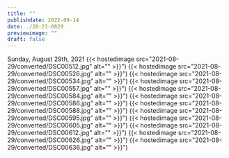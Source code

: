 ```yaml
---
title: ""
publishdate: 2022-09-14
date: ./20-21-0829
previewimage: ""
draft: false
---
```


Sunday, August 29th, 2021
{{< hostedimage src="2021-08-29/converted/DSC00512.jpg" alt="" >}}")
{{< hostedimage src="2021-08-29/converted/DSC00526.jpg" alt="" >}}")
{{< hostedimage src="2021-08-29/converted/DSC00534.jpg" alt="" >}}")
{{< hostedimage src="2021-08-29/converted/DSC00557.jpg" alt="" >}}")
{{< hostedimage src="2021-08-29/converted/DSC00584.jpg" alt="" >}}")
{{< hostedimage src="2021-08-29/converted/DSC00586.jpg" alt="" >}}")
{{< hostedimage src="2021-08-29/converted/DSC00588.jpg" alt="" >}}")
{{< hostedimage src="2021-08-29/converted/DSC00595.jpg" alt="" >}}")
{{< hostedimage src="2021-08-29/converted/DSC00605.jpg" alt="" >}}")
{{< hostedimage src="2021-08-29/converted/DSC00612.jpg" alt="" >}}")
{{< hostedimage src="2021-08-29/converted/DSC00626.jpg" alt="" >}}")
{{< hostedimage src="2021-08-29/converted/DSC00636.jpg" alt="" >}}")
